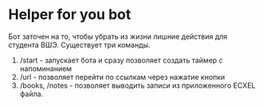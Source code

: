 # Helper for you bot
Бот заточен на то, чтобы убрать из жизни лишние действия для студента ВШЭ.
Существует три команды.
1. /start - запускает бота и сразу позволяет создать таймер с напоминанием
2. /url - позволяет перейти по ссылкам через нажатие кнопки
3. /books, /notes - позволяет выводить записи из приложенного ECXEL файла.
